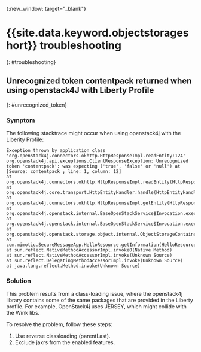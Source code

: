 {:new_window: target="_blank"}

# {{site.data.keyword.objectstorageshort}} troubleshooting
{: #troubleshooting}

## Unrecognized token contentpack returned when using openstack4J with Liberty Profile
{: #unrecognized_token}

### Symptom

The following stacktrace might occur when using openstack4j with the Liberity Profile:

    Exception thrown by application class 'org.openstack4j.connectors.okhttp.HttpResponseImpl.readEntity:124'
    org.openstack4j.api.exceptions.ClientResponseException: Unrecognized token 'contentpack': was expecting ('true', 'false' or 'null') at [Source: contentpack ; line: 1, column: 12]
    at org.openstack4j.connectors.okhttp.HttpResponseImpl.readEntity(HttpResponseImpl.java:124)
    at org.openstack4j.core.transport.HttpEntityHandler.handle(HttpEntityHandler.java:56)
    at org.openstack4j.connectors.okhttp.HttpResponseImpl.getEntity(HttpResponseImpl.java:68)
    at org.openstack4j.openstack.internal.BaseOpenStackService$Invocation.execute(BaseOpenStackService.java:169)
    at org.openstack4j.openstack.internal.BaseOpenStackService$Invocation.execute(BaseOpenStackService.java:163)
    at org.openstack4j.openstack.storage.object.internal.ObjectStorageContainerServiceImpl.list(ObjectStorageContainerServiceImpl.java:41)
    at com.mimotic.SecureMessageApp.HelloResource.getInformation(HelloResource.java:47)
    at sun.reflect.NativeMethodAccessorImpl.invoke0(Native Method)
    at sun.reflect.NativeMethodAccessorImpl.invoke(Unknown Source)
    at sun.reflect.DelegatingMethodAccessorImpl.invoke(Unknown Source)
    at java.lang.reflect.Method.invoke(Unknown Source)

### Solution

This problem results from a class-loading issue, where the openstack4j library contains some of the same packages that are provided in the Liberty profile.  For example, OpenStack4j uses JERSEY, which might collide with the Wink libs.

To resolve the problem, follow these steps:

1. Use reverse classloading (parentLast).
2. Exclude jaxrs from the enabled features.
